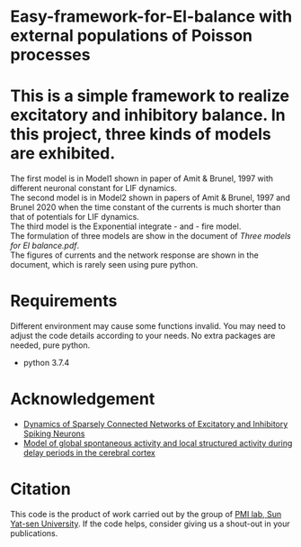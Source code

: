 # Easy-framework-for-EI-balance with external populations of Poisson processes
# This is a simple framework to realize excitatory and inhibitory balance. In this project, three kinds of models are exhibited.
The first model is in Model1 shown in paper of Amit & Brunel, 1997 with different neuronal constant for LIF dynamics.  
The second model is in Model2 shown in papers of Amit & Brunel, 1997 and Brunel 2020 when the time constant of the currents is much shorter than that of potentials for LIF dynamics.  
The third model is the Exponential integrate - and - fire model.  
The formulation of three models are show in the document of  _Three models for EI balance.pdf_.  
The figures of currents and the network response are shown in the document, which is rarely seen using pure python.

# Requirements
Different environment may cause some functions invalid. You may need to adjust the code details according to your needs. No extra packages are needed, pure python.
* python 3.7.4
# Acknowledgement
* [Dynamics of Sparsely Connected Networks of Excitatory and Inhibitory Spiking Neurons](https://link.springer.com/article/10.1023/A:1008925309027)
* [Model of global spontaneous activity and local structured activity during delay periods in the cerebral cortex](https://academic.oup.com/cercor/article/7/3/237/454642)
# Citation
This code is the product of work carried out by the group of [PMI lab, Sun Yat-sen University](https://www.labxing.com/hphuang2018). If the code helps, consider giving us a shout-out in your publications.


